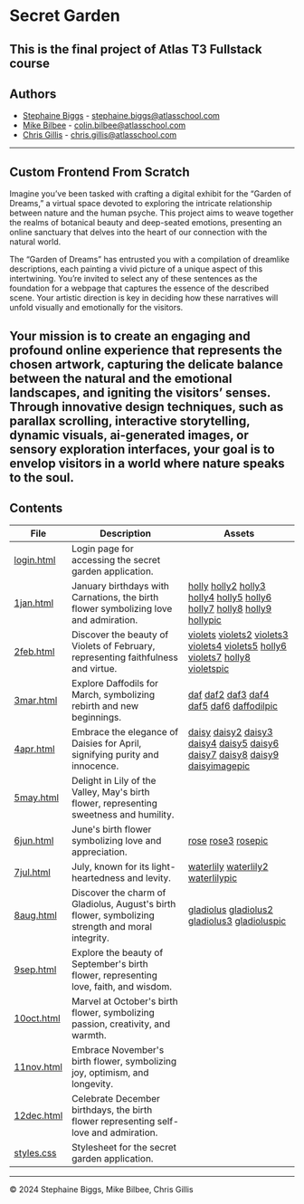 <h1> Secret Garden </h1>

This is the final project of Atlas T3 Fullstack course
---

<h2> Authors </h2>

- [Stephaine Biggs](https://github.com/Sbiggs1985) - [stephaine.biggs@atlasschool.com](stephaine.biggs@atlasschool.com)
- [Mike Bilbee](https://github.com/MikeBilbee) - [colin.bilbee@atlasschool.com](colin.bilbee@atlasschool.com)
- [Chris Gillis](https://github.com/chris85gillis) - [chris.gillis@atlasschool.com](chris.gillis@atlasschool.com)
---

<h2> Custom Frontend From Scratch </h2>

Imagine you’ve been tasked with crafting a digital exhibit for the “Garden of Dreams,” a virtual space devoted to exploring the intricate relationship between nature and the human psyche. This project aims to weave together the realms of botanical beauty and deep-seated emotions, presenting an online sanctuary that delves into the heart of our connection with the natural world.

The “Garden of Dreams” has entrusted you with a compilation of dreamlike descriptions, each painting a vivid picture of a unique aspect of this intertwining. You’re invited to select any of these sentences as the foundation for a webpage that captures the essence of the described scene. Your artistic direction is key in deciding how these narratives will unfold visually and emotionally for the visitors.

Your mission is to create an engaging and profound online experience that represents the chosen artwork, capturing the delicate balance between the natural and the emotional landscapes, and igniting the visitors’ senses. Through innovative design techniques, such as parallax scrolling, interactive storytelling, dynamic visuals, ai-generated images, or sensory exploration interfaces, your goal is to envelop visitors in a world where nature speaks to the soul.
---

<h2> Contents </h2>

| File | Description | Assets |
| ----- | ----- | ----- |
| [login.html](https://github.com/MikeBilbee/secretgarden/blob/main/login.html) | Login page for accessing the secret garden application. | []() []() |
| [1jan.html](https://github.com/MikeBilbee/secretgarden/blob/main/1jan.html) | January birthdays with Carnations, the birth flower symbolizing love and admiration. | [holly](https://github.com/MikeBilbee/secretgarden/blob/main/images/carnation.png) [holly2](https://github.com/MikeBilbee/secretgarden/blob/main/images/holly2.png) [holly3](https://github.com/MikeBilbee/secretgarden/blob/main/images/holly3.png) [holly4](https://github.com/MikeBilbee/secretgarden/blob/main/images/holly4.png) [holly5](https://github.com/MikeBilbee/secretgarden/blob/main/images/holly5.png) [holly6](https://github.com/MikeBilbee/secretgarden/blob/main/images/holly6.png) [holly7](https://github.com/MikeBilbee/secretgarden/blob/main/images/holly7.png) [holly8](https://github.com/MikeBilbee/secretgarden/blob/main/images/holly8.png) [holly9](https://github.com/MikeBilbee/secretgarden/blob/main/images/holly9.png) [hollypic](https://github.com/MikeBilbee/secretgarden/blob/main/images/hollypic.jpg) |
| [2feb.html](https://github.com/MikeBilbee/secretgarden/blob/main/2feb.html) | Discover the beauty of Violets of February, representing faithfulness and virtue. | [violets](https://github.com/MikeBilbee/secretgarden/blob/main/images/violets.png) [violets2](https://github.com/MikeBilbee/secretgarden/blob/main/images/violets2.png) [violets3](https://github.com/MikeBilbee/secretgarden/blob/main/images/violets3.png) [violets4](https://github.com/MikeBilbee/secretgarden/blob/main/images/violets4.png) [violets5](https://github.com/MikeBilbee/secretgarden/blob/main/images/violets5.png) [holly6](https://github.com/MikeBilbee/secretgarden/blob/main/images/violets6.png) [violets7](https://github.com/MikeBilbee/secretgarden/blob/main/images/violets7.png) [holly8](https://github.com/MikeBilbee/secretgarden/blob/main/images/violets8.png) [violetspic](https://github.com/MikeBilbee/secretgarden/blob/main/images/violetspic.jpg) |
| [3mar.html](https://github.com/MikeBilbee/secretgarden/blob/main/3mar.html) | Explore Daffodils for March, symbolizing rebirth and new beginnings. | [daf](https://github.com/MikeBilbee/secretgarden/blob/main/images/daf.png) [daf2](https://github.com/MikeBilbee/secretgarden/blob/main/images/daf2.png) [daf3](https://github.com/MikeBilbee/secretgarden/blob/main/images/daf3.png) [daf4](https://github.com/MikeBilbee/secretgarden/blob/main/images/daf4.png) [daf5](https://github.com/MikeBilbee/secretgarden/blob/main/images/daf5.png) [daf6](https://github.com/MikeBilbee/secretgarden/blob/main/images/daf6.png) [daffodilpic](https://github.com/MikeBilbee/secretgarden/blob/main/images/daffodilpic.jpg) |
| [4apr.html](https://github.com/MikeBilbee/secretgarden/blob/main/4apr.html) | Embrace the elegance of Daisies for April, signifying purity and innocence. | [daisy](https://github.com/MikeBilbee/secretgarden/blob/main/images/daisy.png) [daisy2](https://github.com/MikeBilbee/secretgarden/blob/main/images/daisy2.png) [daisy3](https://github.com/MikeBilbee/secretgarden/blob/main/images/daisy3.png) [daisy4](https://github.com/MikeBilbee/secretgarden/blob/main/images/daisy4.png) [daisy5](https://github.com/MikeBilbee/secretgarden/blob/main/images/daisy5.png) [daisy6](https://github.com/MikeBilbee/secretgarden/blob/main/images/daisy6.png) [daisy7](https://github.com/MikeBilbee/secretgarden/blob/main/images/daisy7.png) [daisy8](https://github.com/MikeBilbee/secretgarden/blob/main/images/daisy8.png) [daisy9](https://github.com/MikeBilbee/secretgarden/blob/main/images/daisy9.png) [daisyimagepic](daisyimagepic.jpg) |
| [5may.html](https://github.com/MikeBilbee/secretgarden/blob/main/5may.html) | Delight in Lily of the Valley, May's birth flower, representing sweetness and humility. |  |
| [6jun.html](https://github.com/MikeBilbee/secretgarden/blob/main/6jun.html) | June's birth flower symbolizing love and appreciation. | [rose](https://github.com/MikeBilbee/secretgarden/blob/main/images/rose.png) [rose3](https://github.com/MikeBilbee/secretgarden/blob/main/images/rose3.png) [rosepic](https://github.com/MikeBilbee/secretgarden/blob/main/images/rosepic.jpg) |
| [7jul.html](https://github.com/MikeBilbee/secretgarden/blob/main/7jul.html) | July, known for its light-heartedness and levity. | [waterlily](https://github.com/MikeBilbee/secretgarden/blob/main/images/waterlily.png) [waterlily2](https://github.com/MikeBilbee/secretgarden/blob/main/images/waterlily2.png) [waterlilypic](https://github.com/MikeBilbee/secretgarden/blob/main/images/waterlilypic.jpg) |
| [8aug.html](https://github.com/MikeBilbee/secretgarden/blob/main/8aug.html) | Discover the charm of Gladiolus, August's birth flower, symbolizing strength and moral integrity. | [gladiolus](https://github.com/MikeBilbee/secretgarden/blob/main/images/gladiolus.png) [gladiolus2](https://github.com/MikeBilbee/secretgarden/blob/main/images/gladiolus2.png) [gladiolus3](https://github.com/MikeBilbee/secretgarden/blob/main/images/gladiolus3.png) [gladioluspic](https://github.com/MikeBilbee/secretgarden/blob/main/images/gladioluspic.jpg) |
| [9sep.html](https://github.com/MikeBilbee/secretgarden/blob/main/9sep.html) | Explore the beauty of September's birth flower, representing love, faith, and wisdom. | []() []() |
| [10oct.html](https://github.com/MikeBilbee/secretgarden/blob/main/10oct.html) | Marvel at October's birth flower, symbolizing passion, creativity, and warmth. | []() []() |
| [11nov.html](https://github.com/MikeBilbee/secretgarden/blob/main/11nov.html) | Embrace November's birth flower, symbolizing joy, optimism, and longevity. | []() []() |
| [12dec.html](https://github.com/MikeBilbee/secretgarden/blob/main/12dec.html) | Celebrate December birthdays, the birth flower representing self-love and admiration. | []() []() |
| [styles.css]() | Stylesheet for the secret garden application. |  |
---

© 2024 Stephaine Biggs, Mike Bilbee, Chris Gillis
